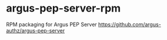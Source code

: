 argus-pep-server-rpm
====================

RPM packaging for Argus PEP Server https://github.com/argus-authz/argus-pep-server

